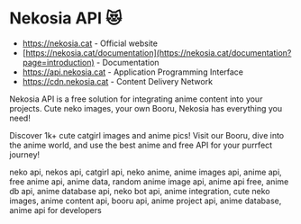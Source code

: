 # Nekosia API 😻
- https://nekosia.cat - Official website
- [https://nekosia.cat/documentation](https://nekosia.cat/documentation?page=introduction) - Documentation
- https://api.nekosia.cat - Application Programming Interface
- https://cdn.nekosia.cat - Content Delivery Network

Nekosia API is a free solution for integrating anime content into your projects. Cute neko images, your own Booru, Nekosia has everything you need!

Discover 1k+ cute catgirl images and anime pics! Visit our Booru, dive into the anime world, and use the best anime and free API for your purrfect journey!

neko api, nekos api, catgirl api, neko anime, anime images api, anime api, free anime api, anime data, random anime image api, anime api free, anime db api, anime database api, neko bot api, anime integration, cute neko images, anime content api, booru api, anime project api, anime database, anime api for developers
